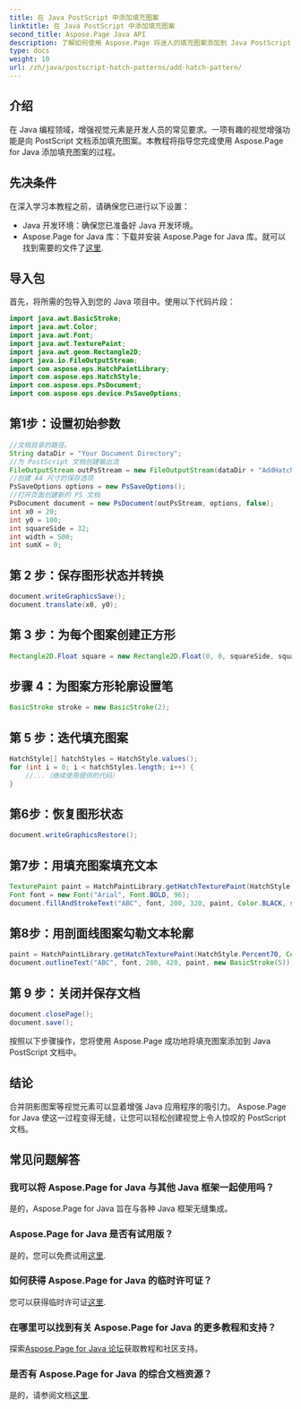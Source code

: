 ```yaml
---
title: 在 Java PostScript 中添加填充图案
linktitle: 在 Java PostScript 中添加填充图案
second_title: Aspose.Page Java API
description: 了解如何使用 Aspose.Page 将迷人的填充图案添加到 Java PostScript 文档中。轻松提升您的视觉内容。
type: docs
weight: 10
url: /zh/java/postscript-hatch-patterns/add-hatch-pattern/
---
```

## 介绍
在 Java 编程领域，增强视觉元素是开发人员的常见要求。一项有趣的视觉增强功能是向 PostScript 文档添加填充图案。本教程将指导您完成使用 Aspose.Page for Java 添加填充图案的过程。
## 先决条件
在深入学习本教程之前，请确保您已进行以下设置：
- Java 开发环境：确保您已准备好 Java 开发环境。
-  Aspose.Page for Java 库：下载并安装 Aspose.Page for Java 库。就可以找到需要的文件了[这里](https://releases.aspose.com/page/java/).
## 导入包
首先，将所需的包导入到您的 Java 项目中。使用以下代码片段：
```java
import java.awt.BasicStroke;
import java.awt.Color;
import java.awt.Font;
import java.awt.TexturePaint;
import java.awt.geom.Rectangle2D;
import java.io.FileOutputStream;
import com.aspose.eps.HatchPaintLibrary;
import com.aspose.eps.HatchStyle;
import com.aspose.eps.PsDocument;
import com.aspose.eps.device.PsSaveOptions;
```
## 第1步：设置初始参数
```java
//文档目录的路径。
String dataDir = "Your Document Directory";
//为 PostScript 文档创建输出流
FileOutputStream outPsStream = new FileOutputStream(dataDir + "AddHatchPattern_outPS.ps");
//创建 A4 尺寸的保存选项
PsSaveOptions options = new PsSaveOptions();
//打开页面创建新的 PS 文档
PsDocument document = new PsDocument(outPsStream, options, false);
int x0 = 20;
int y0 = 100;
int squareSide = 32;
int width = 500;
int sumX = 0;
```
## 第 2 步：保存图形状态并转换
```java
document.writeGraphicsSave();
document.translate(x0, y0);
```
## 第 3 步：为每个图案创建正方形
```java
Rectangle2D.Float square = new Rectangle2D.Float(0, 0, squareSide, squareSide);
```
## 步骤 4：为图案方形轮廓设置笔
```java
BasicStroke stroke = new BasicStroke(2);
```
## 第 5 步：迭代填充图案
```java
HatchStyle[] hatchStyles = HatchStyle.values();
for (int i = 0; i < hatchStyles.length; i++) {
    //...（继续使用提供的代码）
}
```
## 第6步：恢复图形状态
```java
document.writeGraphicsRestore();
```
## 第7步：用填充图案填充文本
```java
TexturePaint paint = HatchPaintLibrary.getHatchTexturePaint(HatchStyle.DiagonalCross, Color.RED, Color.YELLOW);
Font font = new Font("Arial", Font.BOLD, 96);
document.fillAndStrokeText("ABC", font, 200, 320, paint, Color.BLACK, stroke);
```
## 第8步：用剖面线图案勾勒文本轮廓
```java
paint = HatchPaintLibrary.getHatchTexturePaint(HatchStyle.Percent70, Color.BLUE, Color.WHITE);
document.outlineText("ABC", font, 200, 420, paint, new BasicStroke(5));
```
## 第 9 步：关闭并保存文档
```java
document.closePage();
document.save();
```
按照以下步骤操作，您将使用 Aspose.Page 成功地将填充图案添加到 Java PostScript 文档中。
## 结论
合并阴影图案等视觉元素可以显着增强 Java 应用程序的吸引力。 Aspose.Page for Java 使这一过程变得无缝，让您可以轻松创建视觉上令人惊叹的 PostScript 文档。
## 常见问题解答
### 我可以将 Aspose.Page for Java 与其他 Java 框架一起使用吗？
是的，Aspose.Page for Java 旨在与各种 Java 框架无缝集成。
### Aspose.Page for Java 是否有试用版？
是的，您可以免费试用[这里](https://releases.aspose.com/).
### 如何获得 Aspose.Page for Java 的临时许可证？
您可以获得临时许可证[这里](https://purchase.aspose.com/temporary-license/).
### 在哪里可以找到有关 Aspose.Page for Java 的更多教程和支持？
探索[Aspose.Page for Java 论坛](https://forum.aspose.com/c/page/39)获取教程和社区支持。
### 是否有 Aspose.Page for Java 的综合文档资源？
是的，请参阅文档[这里](https://reference.aspose.com/page/java/).